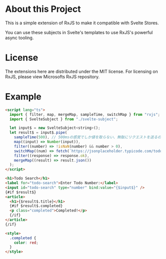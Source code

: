 # About this Project

This is a simple extension of RxJS to make it compatible with Svelte Stores.

You can use these subjects in Svelte's templates to use RxJS's powerful async tooling.

# License

The extensions here are distributed under the MIT license. For licensing on RxJS, please view Microsofts RxJS repository.

# Example

```html
<script lang="ts">
  import { filter, map, mergeMap, sampleTime, switchMap } from "rxjs";
  import { SvelteSubject } from "./svelte-subject";

  let input$ = new SvelteSubject<string>();
  let result$ = input$.pipe(
    sampleTime(500), // 500msの感覚でしか値を取らない、無駄にリクエストを送るのを止める
    map((input) => Number(input)),
    filter((number) => !isNaN(number) && number > 0),
    switchMap((num) => fetch(`https://jsonplaceholder.typicode.com/todos/${num}`)), // switchMapで前のリクエストがまだ終わっていなければキャンセルして新しいリクエストを送る
    filter((response) => response.ok),
    mergeMap((result) => result.json())
  );
</script>

<h1>Todo Search</h1>
<label for="todo-search">Enter Todo Number:</label>
<input id="todo-search" type="number" bind:value="{$input$}" />
{#if $result$}
<article>
  <h1>{$result$.title}</h1>
  {#if $result$.completed}
  <p class="completed">Completed!</p>
  {/if}
</article>
{/if}

<style>
  .completed {
    color: red;
  }
</style>
```
